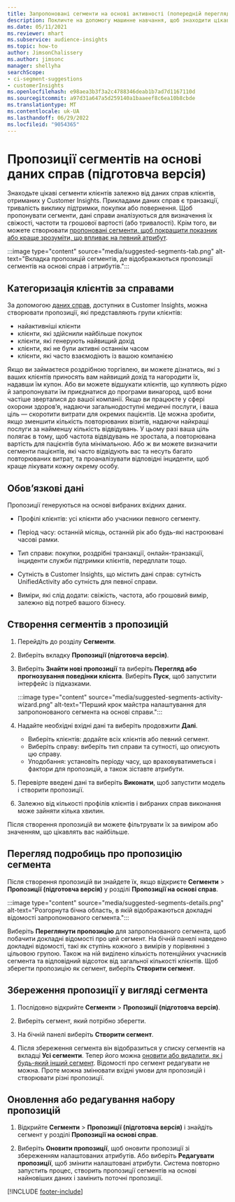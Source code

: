 ```yaml
---
title: Запропоновані сегменти на основі активності (попередній перегляд)
description: Покличте на допомогу машинне навчання, щоб знаходити цікаві сегменти на основі справ клієнтів.
ms.date: 05/11/2021
ms.reviewer: mhart
ms.subservice: audience-insights
ms.topic: how-to
author: JimsonChalissery
ms.author: jimsonc
manager: shellyha
searchScope:
- ci-segment-suggestions
- customerInsights
ms.openlocfilehash: e98aea3b3f3a2c4788346deab1b7ad7d1167110d
ms.sourcegitcommit: a97d31a647a5d259140a1baaeef8c6ea10b8cbde
ms.translationtype: MT
ms.contentlocale: uk-UA
ms.lasthandoff: 06/29/2022
ms.locfileid: "9054365"
---
```

# <a name="suggested-segments-based-on-activity-data-preview"></a>Пропозиції сегментів на основі даних справ (підготовча версія)

Знаходьте цікаві сегменти клієнтів залежно від даних справ клієнтів, отриманих у Customer Insights. Прикладами даних справ є транзакції, тривалість виклику підтримки, покупки або повернення. Щоб пропонувати сегменти, дані справи аналізуються для визначення їх свіжості, частоти та грошової вартості (або тривалості). Крім того, ви можете створювати [пропоновані сегменти, щоб покращити показник або краще зрозуміти, що впливає на певний атрибут](suggested-segments.md).

:::image type="content" source="media/suggested-segments-tab.png" alt-text="Вкладка пропозицій сегментів, де відображаються пропозиції сегментів на основі справ і атрибутів.":::

## <a name="categorize-customers-by-activity"></a>Категоризація клієнтів за справами

За допомогою [даних справ](activities.md), доступних в Customer Insights, можна створювати пропозиції, які представляють групи клієнтів:

- найактивніші клієнти 
- клієнти, які здійснили найбільше покупок 
- клієнти, які генерують найвищий дохід 
- клієнти, які не були активні останнім часом 
- клієнти, які часто взаємодіють із вашою компанією  

Якщо ви займаєтеся роздрібною торгівлею, ви можете дізнатись, які з ваших клієнтів приносять вам найвищий дохід та нагородити їх, надавши їм купон. Або ви можете відшукати клієнтів, що купляють рідко й запропонувати їм приєднатися до програми винагород, щоб вони частіше зверталися до вашої компанії.
Якщо ви працюєте у сфері охорони здоров’я, надаючи загальнодоступні медичні послуги, і ваша ціль — скоротити витрати для окремих пацієнтів. Це можна зробити, якщо зменшити кількість повторюваних візитів, надаючи найкращі послуги за найменшу кількість відвідувань. У цьому разі ваша ціль полягає в тому, щоб частота відвідувань не зростала, а повторювана вартість для пацієнтів була мінімальною. Або ж ви можете визначити сегменти пацієнтів, які часто відвідують вас та несуть багато повторюваних витрат, та проаналізувати відповідні інциденти, щоб краще лікувати кожну окрему особу. 

## <a name="required-data"></a>Обов’язкові дані

Пропозиції генеруються на основі вибраних вхідних даних. 

- Профілі клієнтів: усі клієнти або учасники певного сегменту. 

- Період часу: останній місяць, останній рік або будь-які настроювані часові рамки.

- Тип справи: покупки, роздрібні транзакції, онлайн-транзакції, інциденти служби підтримки клієнтів, передплати тощо.  

- Сутність в Customer Insights, що містить дані справ: сутність UnifiedActivity або сутність для певної справи. 

- Виміри, які слід додати: свіжість, частота, або грошовий вимір, залежно від потреб вашого бізнесу.

## <a name="generate-suggested-segments"></a>Створення сегментів з пропозицій

1. Перейдіть до розділу **Сегменти**.

1. Виберіть вкладку **Пропозиції (підготовча версія)**.

1. Виберіть **Знайти нові пропозиції** та виберіть **Перегляд або прогнозування поведінки клієнта**. Виберіть **Пуск**, щоб запустити інтерфейс із підказками.

   :::image type="content" source="media/suggested-segments-activity-wizard.png" alt-text="Перший крок майстра налаштування для запропонованого сегмента на основі справи.":::

1. Надайте необхідні вхідні дані та виберіть продовжити **Далі**.

   - Виберіть клієнтів: додайте всіх клієнтів або певний сегмент.
   - Виберіть справу: виберіть тип справи та сутності, що описують цю справу.
   - Уподобання: установіть періоду часу, що враховуватиметься і фактори для пропозицій, а також зіставте атрибути.

1. Перевірте введені дані та виберіть **Виконати**, щоб запустити модель і створити пропозиції.

1. Залежно від кількості профілів клієнтів і вибраних справ виконання може зайняти кілька хвилин. 

Після створення пропозицій ви можете фільтрувати їх за виміром або значенням, що цікавлять вас найбільше. 

## <a name="view-details-of-a-suggested-segment"></a>Перегляд подробиць про пропозицію сегмента

Після створення пропозицій ви знайдете їх, якщо відкриєте **Сегменти** > **Пропозиції (підготовча версія)** у розділі **Пропозиції на основі справ**.

:::image type="content" source="media/suggested-segments-details.png" alt-text="Розгорнута бічна область, в якій відображаються докладні відомості запропонованого сегмента.":::

Виберіть **Переглянути пропозицію** для запропонованого сегмента, щоб побачити докладні відомості про цей сегмент. На бічній панелі наведено докладні відомості, такі як ступінь кожного з вимірів у порівнянні з цільовою групою. Також на ній виділено кількість потенційних учасників сегмента та відповідний відсоток від загальної кількості клієнтів. Щоб зберегти пропозицію як сегмент, виберіть **Створити сегмент**.    

## <a name="save-a-suggestion-as-a-segment"></a>Збереження пропозиції у вигляді сегмента

1. Послідовно відкрийте **Сегменти** > **Пропозиції (підготовча версія)**.

1. Виберіть сегмент, який потрібно зберегти. 

1. На бічній панелі виберіть **Створити сегмент**. 

1. Після збереження сегмента він відобразиться у списку сегментів на вкладці **Усі сегменти**. Тепер його можна [оновити або видалити, як і будь-який інший сегмент](segments.md). Відомості про сегмент редагувати не можна. Проте можна змінювати вхідні умови для пропозицій і створювати різні пропозиції.

## <a name="refresh-or-edit-a-set-of-suggestions"></a>Оновлення або редагування набору пропозицій

1. Відкрийте **Сегменти** > **Пропозиції (підготовча версія)** і знайдіть сегмент у розділі **Пропозиції на основі справ**.

1. Виберіть **Оновити пропозиції**, щоб оновити пропозиції зі збереженням налаштованих атрибутів. Або виберіть **Редагувати пропозиції**, щоб змінити налаштовані атрибути. Система повторно запустить процес, створить пропозиції сегментів на основі найновіших даних і замінить поточні пропозиції.

[!INCLUDE [footer-include](includes/footer-banner.md)]
